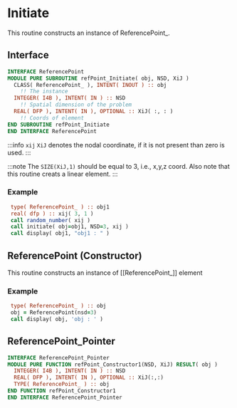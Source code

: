 # Initiate

This routine constructs an instance of ReferencePoint_.

## Interface

```fortran
INTERFACE ReferencePoint
MODULE PURE SUBROUTINE refPoint_Initiate( obj, NSD, XiJ )
  CLASS( ReferencePoint_ ), INTENT( INOUT ) :: obj
    !! The instance
  INTEGER( I4B ), INTENT( IN ) :: NSD
    !! Spatial dimension of the problem
  REAL( DFP ), INTENT( IN ), OPTIONAL :: XiJ( :, : )
    !! Coords of element
END SUBROUTINE refPoint_Initiate
END INTERFACE ReferencePoint
```

:::info `xij`
`XiJ` denotes the nodal coordinate, if it is not present than zero is used.
:::

:::note
The `SIZE(XiJ,1)` should be equal to 3, i.e., x,y,z coord. Also note that this routine creats a linear element.
:::

### Example

```fortran
 type( ReferencePoint_ ) :: obj1
 real( dfp ) :: xij( 3, 1 )
 call random_number( xij )
 call initiate( obj=obj1, NSD=3, xij )
 call display( obj1, "obj1 : " )
```

## ReferencePoint (Constructor)

This routine constructs an instance of [[ReferencePoint_]] element

### Example

```fortran
 type( ReferencePoint_ ) :: obj
 obj = ReferencePoint(nsd=3)
 call display( obj, 'obj : ' )
```

## ReferencePoint_Pointer

```fortran
INTERFACE ReferencePoint_Pointer
MODULE PURE FUNCTION refPoint_Constructor1(NSD, XiJ) RESULT( obj )
  INTEGER( I4B ), INTENT( IN ) :: NSD
  REAL( DFP ), INTENT( IN ), OPTIONAL :: XiJ(:,:)
  TYPE( ReferencePoint_ ) :: obj
END FUNCTION refPoint_Constructor1
END INTERFACE ReferencePoint_Pointer
```
